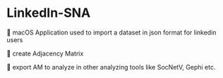 # LinkedIn-SNA
  macOS Application used to import a dataset in json format for linkedin users
 
  create Adjacency Matrix
 
  export AM to analyze in other analyzing tools like SocNetV, Gephi etc.
